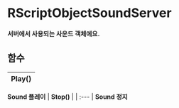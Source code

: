 # **RScriptObjectSoundServer**

 **서버에서 사용되는 사운드 객체에요.** 
## **함수**

| **Play()** |
| :--- |
 **Sound 플레이** 
| **Stop()** |
| :--- |
 **Sound 정지** 
